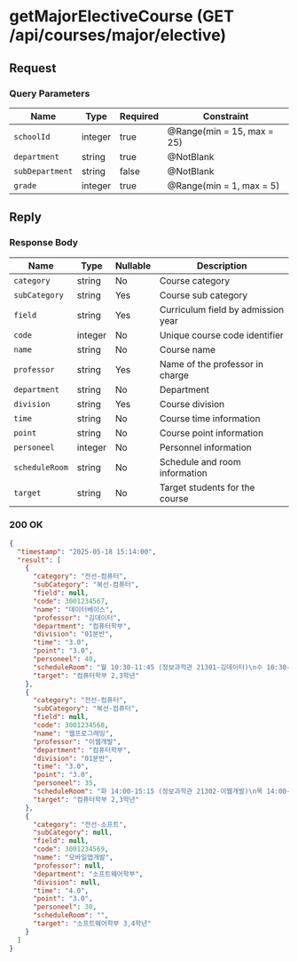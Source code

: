# getMajorElectiveCourse (GET /api/courses/major/elective)

## Request

### Query Parameters

| Name            | Type    | Required | Constraint                 |
|-----------------|---------|----------|----------------------------|
| `schoolId`      | integer | true     | @Range(min = 15, max = 25) |
| `department`    | string  | true     | @NotBlank                  |
| `subDepartment` | string  | false    | @NotBlank                  |
| `grade`         | integer | true     | @Range(min = 1, max = 5)   |

## Reply

### Response Body

| Name           | Type    | Nullable | Description                        |
|----------------|---------|----------|------------------------------------| 
| `category`     | string  | No       | Course category                    |
| `subCategory`  | string  | Yes      | Course sub category                |
| `field`        | string  | Yes      | Curriculum field by admission year |
| `code`         | integer | No       | Unique course code identifier      |
| `name`         | string  | No       | Course name                        |
| `professor`    | string  | Yes      | Name of the professor in charge    |
| `department`   | string  | No       | Department                         |
| `division`     | string  | Yes      | Course division                    |
| `time`         | string  | No       | Course time information            |
| `point`        | string  | No       | Course point information           |
| `personeel`    | integer | No       | Personnel information              |
| `scheduleRoom` | string  | No       | Schedule and room information      |
| `target`       | string  | No       | Target students for the course     |

### 200 OK

```json
{
  "timestamp": "2025-05-18 15:14:00",
  "result": [
    {
      "category": "전선-컴퓨터",
      "subCategory": "복선-컴퓨터",
      "field": null,
      "code": 3001234567,
      "name": "데이터베이스",
      "professor": "김데이터",
      "department": "컴퓨터학부",
      "division": "01분반",
      "time": "3.0",
      "point": "3.0",
      "personeel": 40,
      "scheduleRoom": "월 10:30-11:45 (정보과학관 21301-김데이터)\n수 10:30-11:45 (정보과학관 21301-김데이터)",
      "target": "컴퓨터학부 2,3학년"
    },
    {
      "category": "전선-컴퓨터",
      "subCategory": "복선-컴퓨터",
      "field": null,
      "code": 3001234568,
      "name": "웹프로그래밍",
      "professor": "이웹개발",
      "department": "컴퓨터학부",
      "division": "01분반",
      "time": "3.0",
      "point": "3.0",
      "personeel": 35,
      "scheduleRoom": "화 14:00-15:15 (정보과학관 21302-이웹개발)\n목 14:00-15:15 (정보과학관 21302-이웹개발)",
      "target": "컴퓨터학부 2,3학년"
    },
    {
      "category": "전선-소프트",
      "subCategory": null,
      "field": null,
      "code": 3001234569,
      "name": "모바일앱개발",
      "professor": null,
      "department": "소프트웨어학부",
      "division": null,
      "time": "4.0",
      "point": "3.0",
      "personeel": 30,
      "scheduleRoom": "",
      "target": "소프트웨어학부 3,4학년"
    }
  ]
}
```
